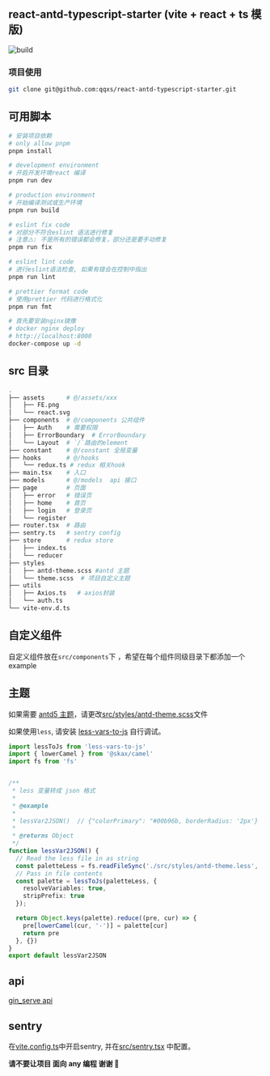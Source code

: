 ## react-antd-typescript-starter (vite + react + ts 模版)

![build](https://github.com/qqxs/react-antd-typescript-starter/workflows/build/badge.svg)

### 项目使用

```sh
git clone git@github.com:qqxs/react-antd-typescript-starter.git
```

## 可用脚本

```sh
# 安装项目依赖
# only allow pnpm
pnpm install

# development environment
# 开启开发环境react 编译
pnpm run dev

# production environment
# 开始编译测试或生产环境
pnpm run build

# eslint fix code
# 对部分不符合eslint 语法进行修复
# 注意⚠️: 不是所有的错误都会修复，部分还是要手动修复
pnpm run fix

# eslint lint code
# 进行eslint语法检查, 如果有错会在控制中指出
pnpm run lint

# prettier format code
# 使用prettier 代码进行格式化
pnpm run fmt

# 首先要安装nginx镜像
# docker nginx deploy
# http://localhost:8000
docker-compose up -d
```

## src 目录

```bash
.
├── assets      # @/assets/xxx
│   ├── FE.png
│   └── react.svg
├── components  # @/components 公共组件
│   ├── Auth    # 需要权限
│   ├── ErrorBoundary  # ErrorBoundary
│   └── Layout  # `/`路由的element
├── constant    # @/constant 全局变量
├── hooks       # @/hooks
│   └── redux.ts # redux 相关hook
├── main.tsx    # 入口
├── models      # @/models  api 接口 
├── page        # 页面
│   ├── error   # 错误页
│   ├── home    # 首页
│   ├── login   # 登录页
│   └── register
├── router.tsx  # 路由
├── sentry.ts   # sentry config
├── store       # redux store
│   ├── index.ts
│   └── reducer
├── styles 
│   ├── antd-theme.scss #antd 主题
│   └── theme.scss  # 项目自定义主题
├── utils
│   ├── Axios.ts   # axios封装
│   └── auth.ts
└── vite-env.d.ts
```

## 自定义组件

自定义组件放在`src/components`下 ，希望在每个组件同级目录下都添加一个 example


## 主题

如果需要 [antd5 主题](https://ant.design/docs/react/customize-theme-cn)，请更改[src/styles/antd-theme.scss](./src/styles/antd-theme.scss)文件

如果使用`less`, 请安装 [less-vars-to-js](https://www.npmjs.com/package/less-vars-to-js) 自行调试。

```ts
import lessToJs from 'less-vars-to-js'
import { lowerCamel } from '@skax/camel'
import fs from 'fs'


/**
 * less 变量转成 json 格式
 *
 * @example
 *
 * lessVar2JSON()  // {"colorPrimary": "#00b96b, borderRadius: '2px'}
 *
 * @returns Object
 */
function lessVar2JSON() {
  // Read the less file in as string
  const paletteLess = fs.readFileSync('./src/styles/antd-theme.less', 'utf-8')
  // Pass in file contents
  const palette = lessToJs(paletteLess, {
    resolveVariables: true,
    stripPrefix: true
  });

  return Object.keys(palette).reduce((pre, cur) => {
    pre[lowerCamel(cur, '-')] = palette[cur]
    return pre
  }, {})
}
export default lessVar2JSON

```

## api

[gin_serve api](https://github.com/freeshineit/gin_serve)

## sentry

在[vite.config.ts](./vite.config.ts)中开启sentry, 并在[src/sentry.tsx](./src/sentry.ts) 中配置。

**请不要让项目 面向 any 编程 谢谢 🙏**
